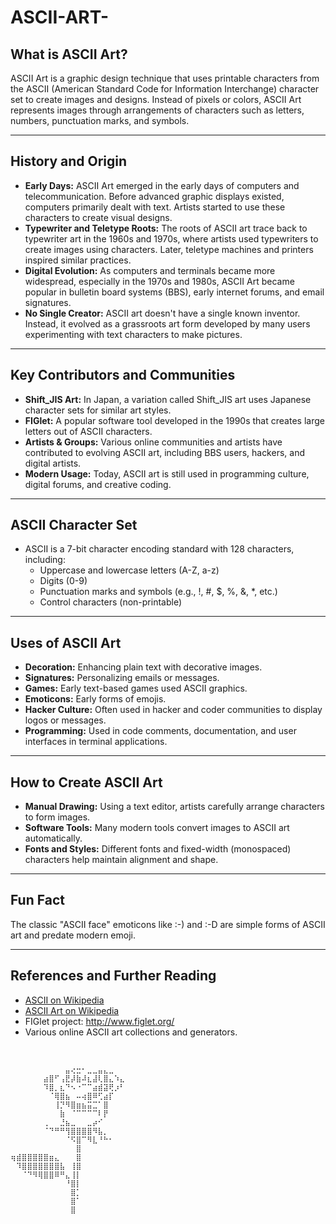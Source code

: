 # ASCII-ART-                                                                

## What is ASCII Art?

ASCII Art is a graphic design technique that uses printable characters from the ASCII (American Standard Code for Information Interchange) character set to create images and designs. Instead of pixels or colors, ASCII Art represents images through arrangements of characters such as letters, numbers, punctuation marks, and symbols.

---

## History and Origin

- **Early Days:** ASCII Art emerged in the early days of computers and telecommunication. Before advanced graphic displays existed, computers primarily dealt with text. Artists started to use these characters to create visual designs.
- **Typewriter and Teletype Roots:** The roots of ASCII art trace back to typewriter art in the 1960s and 1970s, where artists used typewriters to create images using characters. Later, teletype machines and printers inspired similar practices.
- **Digital Evolution:** As computers and terminals became more widespread, especially in the 1970s and 1980s, ASCII Art became popular in bulletin board systems (BBS), early internet forums, and email signatures.
- **No Single Creator:** ASCII art doesn't have a single known inventor. Instead, it evolved as a grassroots art form developed by many users experimenting with text characters to make pictures.

---

## Key Contributors and Communities

- **Shift_JIS Art:** In Japan, a variation called Shift_JIS art uses Japanese character sets for similar art styles.
- **FIGlet:** A popular software tool developed in the 1990s that creates large letters out of ASCII characters.
- **Artists & Groups:** Various online communities and artists have contributed to evolving ASCII art, including BBS users, hackers, and digital artists.
- **Modern Usage:** Today, ASCII art is still used in programming culture, digital forums, and creative coding.

---

## ASCII Character Set

- ASCII is a 7-bit character encoding standard with 128 characters, including:
  - Uppercase and lowercase letters (A-Z, a-z)
  - Digits (0-9)
  - Punctuation marks and symbols (e.g., !, #, $, %, &, *, etc.)
  - Control characters (non-printable)

---

## Uses of ASCII Art

- **Decoration:** Enhancing plain text with decorative images.
- **Signatures:** Personalizing emails or messages.
- **Games:** Early text-based games used ASCII graphics.
- **Emoticons:** Early forms of emojis.
- **Hacker Culture:** Often used in hacker and coder communities to display logos or messages.
- **Programming:** Used in code comments, documentation, and user interfaces in terminal applications.

---

## How to Create ASCII Art

- **Manual Drawing:** Using a text editor, artists carefully arrange characters to form images.
- **Software Tools:** Many modern tools convert images to ASCII art automatically.
- **Fonts and Styles:** Different fonts and fixed-width (monospaced) characters help maintain alignment and shape.

---

## Fun Fact

The classic "ASCII face" emoticons like :-) and :-D are simple forms of ASCII art and predate modern emoji.

---

## References and Further Reading

- [ASCII on Wikipedia](https://en.wikipedia.org/wiki/ASCII)
- [ASCII Art on Wikipedia](https://en.wikipedia.org/wiki/ASCII_art)
- FIGlet project: http://www.figlet.org/
- Various online ASCII art collections and generators.

⠀⠀⠀⠀⠀⠀⠀⠀⠀⠀⠀


```
⠀⠀⠀⠀⠀⠀⠀⠀⠀⠀⣤⢔⣒⠂⣀⣀⣤⣄⣀⠀⠀
⠀⠀⠀⠀⠀⠀⣴⣿⠋⢠⣟⡼⣷⠼⣆⣼⢇⣿⣄⠱⣄
⠀⠀⠀⠀⠀⠀⠹⣿⡀⣆⠙⠢⠐⠉⠉⣴⣾⣽⢟⡰⠃
⠀⠀⠀⠀⠀⠀⠀⠈⢿⣿⣦⠀⠤⢴⣿⠿⢋⣴⡏⠀⠀
⠀⠀⠀⠀⠀⠀⠀⠀⢸⡙⠻⣿⣶⣦⣭⣉⠁⣿⠀⠀⠀
⠀⠀⠀⠀⠀⠀⠀⠀⠀⣷⠀⠈⠉⠉⠉⠉⠇⡟⠀⠀⠀
⠀⠀⠀⠀⠀⠀⢀⠀⠀⣘⣦⣀⠀⠀⣀⡴⠊⠀⠀⠀⠀
⠀⠀⠀⠀⠀⠀⠈⠙⠛⠛⢻⣿⣿⣿⣿⠻⣧⡀⠀⠀⠀
⠀⠀⠀⠀⠀⠀⠀⠀⠀⠀⠈⠫⣿⠉⠻⣇⠘⠓⠂⠀⠀
⠀⠀⠀⠀⠀⠀⠀⠀⠀⠀⠀⠀⣿⠀⠀⠀⠀⠀⠀⠀⠀
⢶⣾⣿⣿⣿⣿⣿⣶⣄⠀⠀⠀⣿⠀⠀⠀⠀⠀⠀⠀⠀
⠀⠹⣿⣿⣿⣿⣿⣿⣿⣧⠀⢸⣿⠀⠀⠀⠀⠀⠀⠀⠀
⠀⠀⠈⠙⠻⢿⣿⣿⠿⠛⣄⢸⡇⠀⠀⠀⠀⠀⠀⠀⠀
⠀⠀⠀⠀⠀⠀⠀⠀⠀⠀⠘⣿⡇⠀⠀⠀⠀⠀⠀⠀⠀
⠀⠀⠀⠀⠀⠀⠀⠀⠀⠀⠀⣿⡁⠀⠀⠀⠀⠀⠀⠀⠀
⠀⠀⠀⠀⠀⠀⠀⠀⠀⠀⠀⣿⠁⠀⠀⠀⠀⠀⠀⠀⠀
⠀⠀⠀⠀⠀⠀⠀⠀⠀⠀⠀⣿⠀⠀⠀⠀⠀⠀⠀⠀⠀
```
⠀⠀⠀⠀⠀⠀⠀⠀⠀⠀⠀⠀⠀⠀⠀
